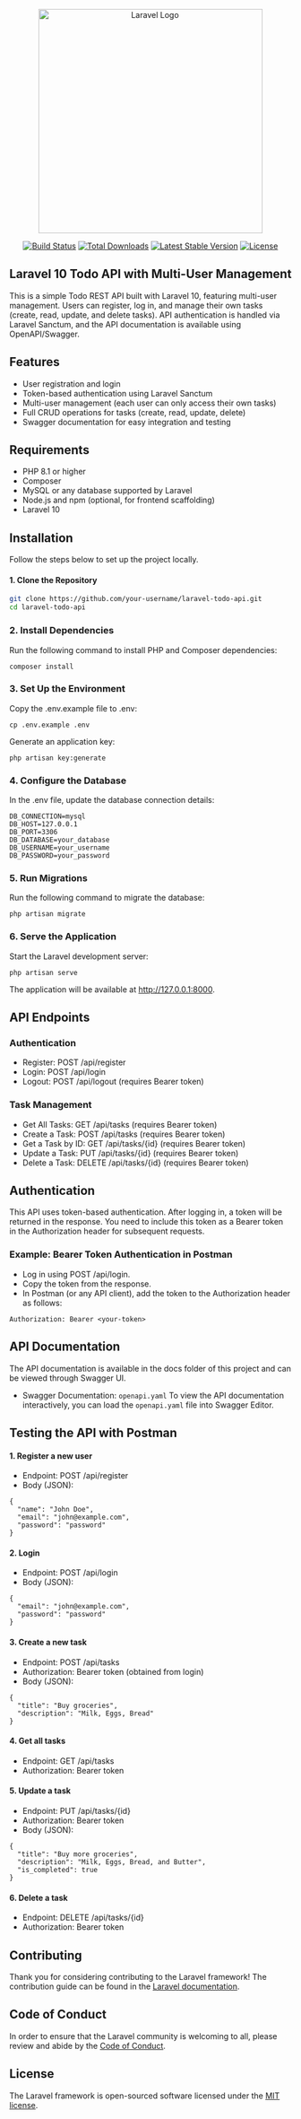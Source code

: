 <p align="center"><a href="https://laravel.com" target="_blank"><img src="https://raw.githubusercontent.com/laravel/art/master/logo-lockup/5%20SVG/2%20CMYK/1%20Full%20Color/laravel-logolockup-cmyk-red.svg" width="400" alt="Laravel Logo"></a></p>

<p align="center">
<a href="https://github.com/laravel/framework/actions"><img src="https://github.com/laravel/framework/workflows/tests/badge.svg" alt="Build Status"></a>
<a href="https://packagist.org/packages/laravel/framework"><img src="https://img.shields.io/packagist/dt/laravel/framework" alt="Total Downloads"></a>
<a href="https://packagist.org/packages/laravel/framework"><img src="https://img.shields.io/packagist/v/laravel/framework" alt="Latest Stable Version"></a>
<a href="https://packagist.org/packages/laravel/framework"><img src="https://img.shields.io/packagist/l/laravel/framework" alt="License"></a>
</p>

## Laravel 10 Todo API with Multi-User Management

This is a simple Todo REST API built with Laravel 10, featuring multi-user management. Users can register, log in, and manage their own tasks (create, read, update, and delete tasks). API authentication is handled via Laravel Sanctum, and the API documentation is available using OpenAPI/Swagger.

## Features

- User registration and login
- Token-based authentication using Laravel Sanctum
- Multi-user management (each user can only access their own tasks)
- Full CRUD operations for tasks (create, read, update, delete)
- Swagger documentation for easy integration and testing

## Requirements
- PHP 8.1 or higher
- Composer
- MySQL or any database supported by Laravel
- Node.js and npm (optional, for frontend scaffolding)
- Laravel 10



## Installation
Follow the steps below to set up the project locally.
#### 1. Clone the Repository

```bash
git clone https://github.com/your-username/laravel-todo-api.git
cd laravel-todo-api
```
### 2. Install Dependencies
Run the following command to install PHP and Composer dependencies:
```
composer install
```    
### 3. Set Up the Environment
Copy the .env.example file to .env:
```
cp .env.example .env
```
Generate an application key:
```
php artisan key:generate
```
### 4. Configure the Database
In the .env file, update the database connection details:
```
DB_CONNECTION=mysql
DB_HOST=127.0.0.1
DB_PORT=3306
DB_DATABASE=your_database
DB_USERNAME=your_username
DB_PASSWORD=your_password
```
### 5. Run Migrations
Run the following command to migrate the database:
```
php artisan migrate
```
### 6. Serve the Application
Start the Laravel development server:
```
php artisan serve
```
The application will be available at http://127.0.0.1:8000.

## API Endpoints
### Authentication
- Register: POST /api/register
- Login: POST /api/login
- Logout: POST /api/logout (requires Bearer token)
### Task Management
- Get All Tasks: GET /api/tasks (requires Bearer token)
- Create a Task: POST /api/tasks (requires Bearer token)
- Get a Task by ID: GET /api/tasks/{id} (requires Bearer token)
- Update a Task: PUT /api/tasks/{id} (requires Bearer token)
- Delete a Task: DELETE /api/tasks/{id} (requires Bearer token)


## Authentication

This API uses token-based authentication. After logging in, a token will be returned in the response. You need to include this token as a Bearer token in the Authorization header for subsequent requests.

### Example: Bearer Token Authentication in Postman
- Log in using POST /api/login.
- Copy the token from the response.
- In Postman (or any API client), add the token to the Authorization header as follows:
```
Authorization: Bearer <your-token>
```
## API Documentation

The API documentation is available in the docs folder of this project and can be viewed through Swagger UI.
- Swagger Documentation: `openapi.yaml`
To view the API documentation interactively, you can load the `openapi.yaml` file into Swagger Editor.

## Testing the API with Postman
#### 1. Register a new user
- Endpoint: POST /api/register
- Body (JSON):
```
{
  "name": "John Doe",
  "email": "john@example.com",
  "password": "password"
}
```
#### 2. Login
- Endpoint: POST /api/login
- Body (JSON):
```
{
  "email": "john@example.com",
  "password": "password"
}
```
#### 3. Create a new task
- Endpoint: POST /api/tasks
- Authorization: Bearer token (obtained from login)
- Body (JSON):
```
{
  "title": "Buy groceries",
  "description": "Milk, Eggs, Bread"
}
```
#### 4. Get all tasks
- Endpoint: GET /api/tasks
- Authorization: Bearer token
#### 5. Update a task
- Endpoint: PUT /api/tasks/{id}
- Authorization: Bearer token
- Body (JSON):
```
{
  "title": "Buy more groceries",
  "description": "Milk, Eggs, Bread, and Butter",
  "is_completed": true
}
```
#### 6. Delete a task
- Endpoint: DELETE /api/tasks/{id}
- Authorization: Bearer token

## Contributing

Thank you for considering contributing to the Laravel framework! The contribution guide can be found in the [Laravel documentation](https://laravel.com/docs/contributions).

## Code of Conduct

In order to ensure that the Laravel community is welcoming to all, please review and abide by the [Code of Conduct](https://laravel.com/docs/contributions#code-of-conduct).

## License

The Laravel framework is open-sourced software licensed under the [MIT license](https://opensource.org/licenses/MIT).
